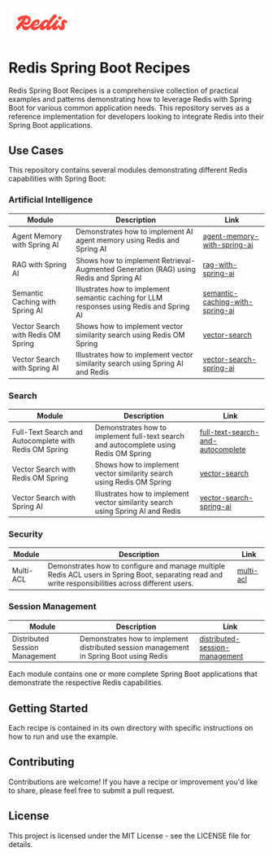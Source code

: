 <img src="readme-assets/redis-logo.webp" style="width: 130px" alt="Redis Logo">

# Redis Spring Boot Recipes

Redis Spring Boot Recipes is a comprehensive collection of practical examples and patterns demonstrating how to leverage Redis with Spring Boot for various common application needs. This repository serves as a reference implementation for developers looking to integrate Redis into their Spring Boot applications.

## Use Cases

This repository contains several modules demonstrating different Redis capabilities with Spring Boot:

### Artificial Intelligence

| Module                             | Description                                                                               | Link                                                                                         |
|------------------------------------|-------------------------------------------------------------------------------------------|----------------------------------------------------------------------------------------------|
| Agent Memory with Spring AI        | Demonstrates how to implement AI agent memory using Redis and Spring AI                   | [agent-memory-with-spring-ai](./artificial-intelligence/agent-memory-with-spring-ai)         |
| RAG with Spring AI                 | Shows how to implement Retrieval-Augmented Generation (RAG) using Redis and Spring AI     | [rag-with-spring-ai](./artificial-intelligence/rag-with-spring-ai)                           |
| Semantic Caching with Spring AI    | Illustrates how to implement semantic caching for LLM responses using Redis and Spring AI | [semantic-caching-with-spring-ai](./artificial-intelligence/semantic-caching-with-spring-ai) |
| Vector Search with Redis OM Spring | Shows how to implement vector similarity search using Redis OM Spring                     | [vector-search](./search/vector-search)                                                      |
| Vector Search with Spring AI       | Illustrates how to implement vector similarity search using Spring AI and Redis           | [vector-search-spring-ai](./search/vector-search-spring-ai)                                  |

### Search

| Module                                                 | Description                                                                           | Link                                                                            |
|--------------------------------------------------------|---------------------------------------------------------------------------------------|---------------------------------------------------------------------------------|
| Full-Text Search and Autocomplete with Redis OM Spring | Demonstrates how to implement full-text search and autocomplete using Redis OM Spring | [full-text-search-and-autocomplete](./search/full-text-search-and-autocomplete) |
| Vector Search with Redis OM Spring                     | Shows how to implement vector similarity search using Redis OM Spring                 | [vector-search](./search/vector-search)                                         |
| Vector Search with Spring AI                           | Illustrates how to implement vector similarity search using Spring AI and Redis       | [vector-search-spring-ai](./search/vector-search-spring-ai)                     |

### Security

| Module    | Description                                                                                                                                          | Link                              |
|-----------|------------------------------------------------------------------------------------------------------------------------------------------------------|-----------------------------------|
| Multi-ACL | Demonstrates how to configure and manage multiple Redis ACL users in Spring Boot, separating read and write responsibilities across different users. | [multi-acl](./security/multi-acl) |                                                                                                                                                      |      |


### Session Management

| Module                         | Description                                                                             | Link                                                                                  |
|--------------------------------|-----------------------------------------------------------------------------------------|---------------------------------------------------------------------------------------|
| Distributed Session Management | Demonstrates how to implement distributed session management in Spring Boot using Redis | [distributed-session-management](./session-management/distributed-session-management) |

Each module contains one or more complete Spring Boot applications that demonstrate the respective Redis capabilities.

## Getting Started

Each recipe is contained in its own directory with specific instructions on how to run and use the example.

## Contributing

Contributions are welcome! If you have a recipe or improvement you'd like to share, please feel free to submit a pull request.

## License

This project is licensed under the MIT License - see the LICENSE file for details.
